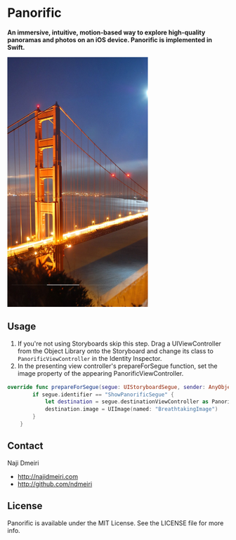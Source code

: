Panorific
=========

**An immersive, intuitive, motion-based way to explore high-quality panoramas and photos on an iOS device. Panorific is implemented in Swift.**

<img src="screenshot.png" alt="Screenshot" width="320px"/>

<!--## Installation
[CocoaPods](http://cocoapods.org) is the recommended method of installing Panorific. Simply add the following line to your `Podfile`:

#### Podfile

``` ruby
pod 'Panorific'
```
-->
## Usage

1. If you're not using Storyboards skip this step. Drag a UIViewController from the Object Library onto the Storyboard and change its class to `PanorificViewController` in the Identity Inspector.
2. In the presenting view controller's prepareForSegue function, set the image property of the appearing PanorificViewController.
``` Swift
override func prepareForSegue(segue: UIStoryboardSegue, sender: AnyObject?) {
        if segue.identifier == "ShowPanorificSegue" {
            let destination = segue.destinationViewController as PanorificViewController
            destination.image = UIImage(named: "BreathtakingImage")
        }
    }
```

## Contact

Naji Dmeiri

- http://najidmeiri.com
- http://github.com/ndmeiri

## License

Panorific is available under the MIT License. See the LICENSE file for more info.
